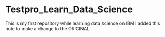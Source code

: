 # Testpro_Learn_Data_Science
This is my first repository while learning data science on IBM
I added this note to make a change to the ORIGINAL.
